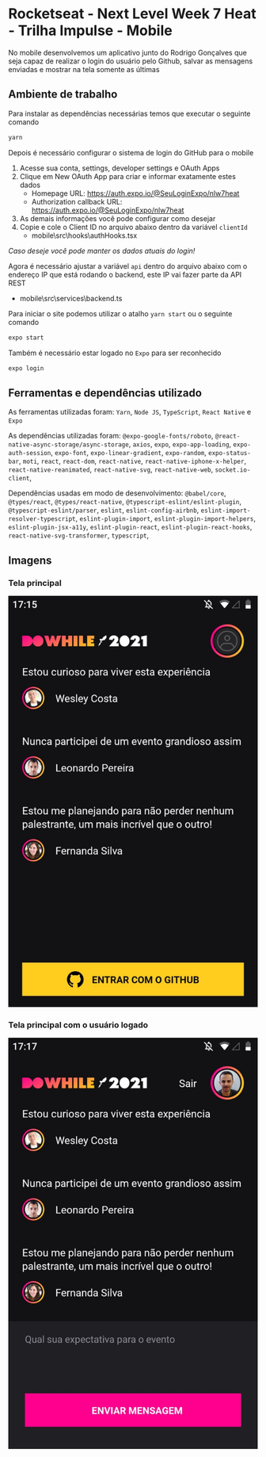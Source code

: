 # Rocketseat - Next Level Week 7 Heat - Trilha Impulse - Mobile
No mobile desenvolvemos um aplicativo junto do Rodrigo Gonçalves que seja capaz de realizar o login do usuário pelo Github, salvar as mensagens enviadas e mostrar na tela somente as últimas

## Ambiente de trabalho
Para instalar as dependências necessárias temos que executar o seguinte comando
```bash
yarn
```

Depois é necessário configurar o sistema de login do GitHub para o mobile
  1. Acesse sua conta, settings, developer settings e OAuth Apps
  2. Clique em New OAuth App para criar e informar exatamente estes dados
     * Homepage URL: https://auth.expo.io/@SeuLoginExpo/nlw7heat
     * Authorization callback URL: https://auth.expo.io/@SeuLoginExpo/nlw7heat
  3. As demais informações você pode configurar como desejar
  4. Copie e cole o Client ID no arquivo abaixo dentro da variável `clientId`
     * mobile\src\hooks\authHooks.tsx

*Caso deseje você pode manter os dados atuais do login!*

Agora é necessário ajustar a variável `api` dentro do arquivo abaixo com o endereço IP que está rodando o backend, este IP vai fazer parte da API REST
  * mobile\src\services\backend.ts

Para iniciar o site podemos utilizar o atalho `yarn start` ou o seguinte comando
```bash
expo start
```

Também é necessário estar logado no `Expo` para ser reconhecido
```bash
expo login
```

## Ferramentas e dependências utilizado
As ferramentas utilizadas foram: `Yarn`, `Node JS`, `TypeScript`, `React Native` e `Expo`

As dependências utilizadas foram: `@expo-google-fonts/roboto`, `@react-native-async-storage/async-storage`, `axios`, `expo`, `expo-app-loading`, `expo-auth-session`, `expo-font`, `expo-linear-gradient`, `expo-random`, `expo-status-bar`, `moti`, `react`, `react-dom`, `react-native`, `react-native-iphone-x-helper`, `react-native-reanimated`, `react-native-svg`, `react-native-web`, `socket.io-client`,

Dependências usadas em modo de desenvolvimento: `@babel/core`, `@types/react`, `@types/react-native`, `@typescript-eslint/eslint-plugin`, `@typescript-eslint/parser`, `eslint`, `eslint-config-airbnb`, `eslint-import-resolver-typescript`, `eslint-plugin-import`, `eslint-plugin-import-helpers`, `eslint-plugin-jsx-a11y`, `eslint-plugin-react`, `eslint-plugin-react-hooks`, `react-native-svg-transformer`, `typescript`,

## Imagens
### Tela principal
![Tela principal](/mobile/src/assets/prints/print1.png)

### Tela principal com o usuário logado
![Tela principal com o usuário logado](/mobile/src/assets/prints/print2.png)
